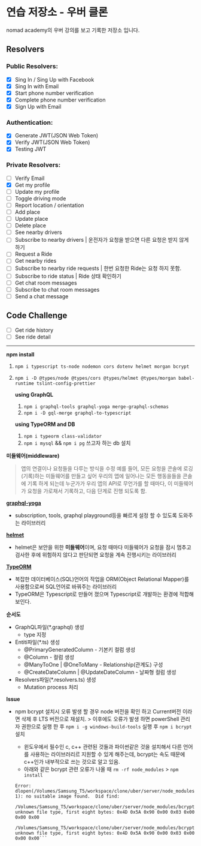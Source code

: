 # 연습 저장소 - 우버 클론

nomad academy의 우버 강의를 보고 기록한 저장소 입니다.

## Resolvers

### Public Resolvers:

- [x] Sing In / Sing Up with Facebook
- [x] Sing In with Email
- [x] Start phone number verification
- [x] Complete phone number verification
- [x] Sign Up with Email

### Authentication:

- [x] Generate JWT(JSON Web Token)
- [x] Verify JWT(JSON Web Token)
- [x] Testing JWT

### Private Resolvers:

- [ ] Verify Email
- [x] Get my profile
- [ ] Update my profile
- [ ] Toggle driving mode
- [ ] Report location / orientation
- [ ] Add place
- [ ] Update place
- [ ] Delete place
- [ ] See nearby drivers
- [ ] Subscribe to nearby drivers | 운전자가 요청을 받으면 다른 요청은 받지 않게 하기
- [ ] Request a Ride
- [ ] Get nearby rides
- [ ] Subscribe to nearby ride requests | 한번 요청한 Ride는 요청 하지 못함.
- [ ] Subscribe to ride status | Ride 상태 확인하기
- [ ] Get chat room messages
- [ ] Subscribe to chat room messages
- [ ] Send a chat message

## Code Challenge

- [ ] Get ride history
- [ ] See ride detail

---

**npm install**

1. `npm i typescript ts-node nodemon cors dotenv helmet morgan bcrypt`
2. `npm i -D @types/node @types/cors @types/helmet @types/morgan babel-runtime tslint-config-prettier`

   **using GraphQL**

   1. `npm i graphql-tools graphql-yoga merge-graphql-schemas`
   2. `npm i -D gql-merge graphql-to-typescript`

   **using TypeORM and DB**

   1. `npm i typeorm class-validator`
   2. `npm i mysql` && `npm i pg` 쓰고자 하는 db 설치

**미들웨어(middleware)**

> 앱의 연결이나 요청들을 다루는 방식을 수정
> 예를 들어, 모든 요청을 콘솔에 로깅(기록)하는 미들웨어를 만들고 싶어 우리의 앱에 일어나는 모든 행동을들을 콘솔에 기록 하게 되는데 누군가가 우리 앱의 API로 무언가를 할 때마다, 이 미들웨어가 요청을 가로채서 기록하고, 다음 단계로 진행 되도록 함.

**[graphql-yoga](https://github.com/prisma/graphql-yoga)**

- subscription, tools, graphql playground등을 빠르게 설정 할 수 있도록 도와주는 라이브러리

**[helmet](https://github.com/helmetjs/helmet)**

- helmet은 보안을 위한 **미들웨어**이며, 요청 때마다 미들웨어가 요청을 잠시 멈추고 검사한 후에 위험하지 않다고 판단되면 요청을 계속 진행시키는 라이브러리

**[TypeORM](https://github.com/typeorm/typeorm)**

- 복잡한 데이터베이스(SQL)언어의 작업을 ORM(Object Relational Mapper)를 사용함으로써 SQL언어로 바꿔주는 라이브러리
- TypeORM은 Typescript로 만들어 졌으며 Typescript로 개발하는 환경에 적합해 보인다.

**순서도**

- GraphQL파일(\*.graphql) 생성
  - type 지정
- Entiti파일(\*.ts) 생성
  - @PrimaryGeneratedColumn - 기본키 컬럼 생성
  - @Column - 컬럼 생성
  - @ManyToOne | @OneToMany - Relationship(관계도) 구성
  - @CreateDateColumn | @UpdateDateColumn - 날짜형 컬럼 생성
- Resolvers파일(\*.resolvers.ts) 생성
  - Mutation process 처리

**Issue**

- npm bcrypt 설치시 오류 발생 할 경우 node 버전을 확인 하고 Current버전 이라면 삭제 후 LTS 버전으로 재설치. > 이후에도 오류가 발생 하면 powerShell 관리자 권한으로 실행 한 후 `npm i -g windows-build-tools` 실행 후 `npm i bcrypt` 설치

  - 윈도우에서 필수인 c, c++ 관련된 것들과 파이썬같은 것을 설치해서 다른 언어를 사용하는 라이브러리르 지원할 수 있게 해주는데, bcrypt는 속도 때문에 c++인가 내부적으로 쓰는 것으로 알고 있음.
  - 아래와 같은 bcrypt 관련 오류가 나올 때 `rm -rf node_modules` > `npm install`

  ````
  Error: dlopen(/Volumes/Samsung_T5/workspace/clone/uber/server/node_modules/bcrypt/lib/binding/bcrypt_lib.node, 1): no suitable image found.  Did find:
        /Volumes/Samsung_T5/workspace/clone/uber/server/node_modules/bcrypt/lib/binding/bcrypt_lib.node: unknown file type, first eight bytes: 0x4D 0x5A 0x90 0x00 0x03 0x00 0x00 0x00
        /Volumes/Samsung_T5/workspace/clone/uber/server/node_modules/bcrypt/lib/binding/bcrypt_lib.node: unknown file type, first eight bytes: 0x4D 0x5A 0x90 0x00 0x03 0x00 0x00 0x00```
  ````
